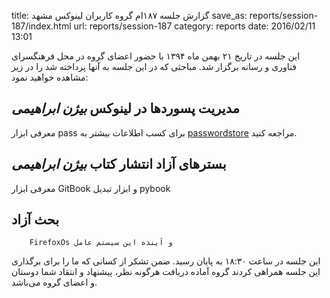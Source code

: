title: گزارش جلسه ۱۸۷ام گروه کاربران لینوکس مشهد
save_as: reports/session-187/index.html
url: reports/session-187
category: reports
date: 2016/02/11 13:01

این جلسه در تاریخ ۲۱ بهمن ماه ۱۳۹۴ با حضور اعضای گروه در محل فرهنگسرای فناوری و رسانه برگزار شد. مباحثی که در این جلسه به آنها پرداخته شد را در زیر مشاهده خواهید نمود:

## مدیریت پسوردها در لینوکس *بیژن ابراهیمی*
معرفی ابزار pass برای کسب اطلاعات بیشتر به [passwordstore](https://www.passwordstore.org/) مراجعه کنید.

## بسترهای آزاد انتشار کتاب *بیژن ابراهیمی*
معرفی ابزار GitBook و ابزار تبدیل pybook

## بحث آزاد
        FirefoxOs و آینده این سیستم عامل

این جلسه در ساعت ۱۸:۳۰ به پایان رسید. ضمن تشکر از کسانی که ما را برای برگذاری این جلسه همراهی کردند گروه آماده دریافت هرگونه نظر، پیشنهاد و انتقاد شما دوستان و اعضای گروه می‌باشد.

